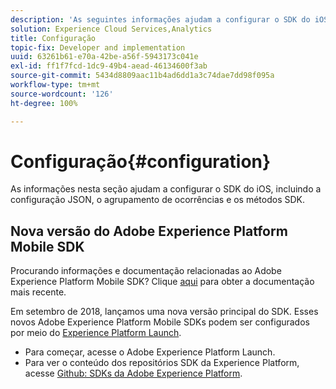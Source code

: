 ```yaml
---
description: 'As seguintes informações ajudam a configurar o SDK do iOS, incluindo a configuração JSON, agrupamento de ocorrências e métodos SDK '
solution: Experience Cloud Services,Analytics
title: Configuração
topic-fix: Developer and implementation
uuid: 63261b61-e70a-42be-a56f-5943173c041e
exl-id: ff1f7fcd-1dc9-49b4-aead-46134600f3ab
source-git-commit: 5434d8809aac11b4ad6dd1a3c74dae7dd98f095a
workflow-type: tm+mt
source-wordcount: '126'
ht-degree: 100%

---
```


# Configuração{#configuration}

As informações nesta seção ajudam a configurar o SDK do iOS, incluindo a configuração JSON, o agrupamento de ocorrências e os métodos SDK.

## Nova versão do Adobe Experience Platform Mobile SDK

Procurando informações e documentação relacionadas ao Adobe Experience Platform Mobile SDK? Clique [aqui](https://aep-sdks.gitbook.io/docs/) para obter a documentação mais recente.

Em setembro de 2018, lançamos uma nova versão principal do SDK. Esses novos Adobe Experience Platform Mobile SDKs podem ser configurados por meio do [Experience Platform Launch](https://www.adobe.com/br/experience-platform/launch.html).

* Para começar, acesse o Adobe Experience Platform Launch.
* Para ver o conteúdo dos repositórios SDK da Experience Platform, acesse [Github: SDKs da Adobe Experience Platform](https://github.com/Adobe-Marketing-Cloud/acp-sdks).
